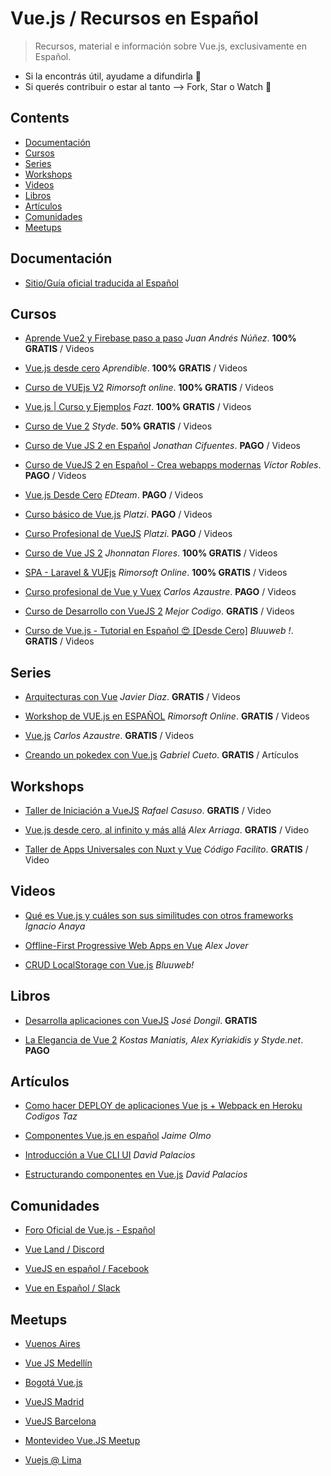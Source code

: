 # Vue.js / Recursos en Español
> Recursos, material e información sobre Vue.js, exclusivamente en Español.

* Si la encontrás útil, ayudame a difundirla :metal:
* Si querés contribuir o estar al tanto --> Fork, Star o Watch :raised_hands:

## Contents

- [Documentación](#documentacion)
- [Cursos](#cursos)
- [Series](#series)
- [Workshops](#workshops)
- [Videos](#videos)
- [Libros](#libros)
- [Artículos](#articulos)
- [Comunidades](#comunidades)
- [Meetups](#meetups)


## Documentación

- [Sitio/Guía oficial traducida al Español](https://es-vuejs.github.io/vuejs.org/)

## Cursos

- [Aprende Vue2 y Firebase paso a paso](https://wmedia.teachable.com/p/aprende-vue2-y-firebase-paso-a-paso) *Juan Andrés Núñez*. **100% GRATIS** / Videos

- [Vue.js desde cero](https://aprendible.com/series/vuejs-desde-cero)  *Aprendible*. **100% GRATIS** / Videos

- [Curso de VUEjs V2](https://www.youtube.com/watch?v=omCGk5Qup9Q&list=PLhCiuvlix-rRfn75tEQHzsYaijqSpW_vt) *Rimorsoft online*. **100% GRATIS** / Videos

- [Vue.js | Curso y Ejemplos](https://www.youtube.com/watch?v=mfvNpUYV04U&list=PLL0TiOXBeDajWIEXDUvQbzjV4D4GiruLy) *Fazt*. **100% GRATIS** / Videos

- [Curso de Vue 2](https://styde.net/curso-de-vue-2/) *Styde*. **50% GRATIS** / Videos

- [Curso de Vue JS 2 en Español](https://www.udemy.com/curso-de-vuejs-2-en-espanol/) *Jonathan Cifuentes*. **PAGO** / Videos

- [Curso de VueJS 2 en Español - Crea webapps modernas](https://www.udemy.com/curso-de-vuejs-2-en-espanol-crea-webapps-modernas/) *Víctor Robles*. **PAGO** / Videos

- [Vue.js Desde Cero](https://ed.team/cursos/vue) *EDteam*. **PAGO** / Videos

- [Curso básico de Vue.js](https://platzi.com/cursos/vuejs/) *Platzi*. **PAGO** / Videos

- [Curso Profesional de VueJS](https://platzi.com/cursos/vuejs-profesional/) *Platzi*. **PAGO** / Videos

- [Curso de Vue JS 2](https://www.youtube.com/playlist?list=PL6lch1KQj3M8LyutkARUGzPs_cXDo5yJW) *Jhonnatan Flores*. **100% GRATIS** / Videos

- [SPA - Laravel & VUEjs](https://www.youtube.com/playlist?list=PLhCiuvlix-rR1X3apg9CXY5KEX47sI-gc) *Rimorsoft Online*. **100% GRATIS** / Videos

- [Curso profesional de Vue y Vuex](https://cursos.carlosazaustre.es/p/vue/?product_id=794440&coupon_code=LANZAMIENTO) *Carlos Azaustre*. **PAGO** / Videos

- [Curso de Desarrollo con VueJS 2](https://www.youtube.com/playlist?list=PLdWUlk20IaEUKfmCk3duUI2O4nyTlc9-G) *Mejor Codigo*. **GRATIS** / Videos

- [Curso de Vue.js - Tutorial en Español 😍 [Desde Cero]](https://www.youtube.com/playlist?list=PLPl81lqbj-4J-gfAERGDCdOQtVgRhSvIT) *Bluuweb !*. **GRATIS** / Videos


## Series

- [Arquitecturas con Vue](https://www.youtube.com/watch?v=MCEY0BHGjyA&list=PLr5q9HUMmIFyzX98oqtbeJ2uEiykaBkNt) *Javier Diaz*. **GRATIS** / Videos

- [Workshop de VUE.js en ESPAÑOL](https://www.youtube.com/playlist?list=PLhCiuvlix-rSdvpex9l5zDobZRh82Rl3S) *Rimorsoft Online*. **GRATIS** / Videos

- [Vue.js](https://www.youtube.com/watch?v=L0F4OPPsm0c&list=PLUdlARNXMVkkn01setC-HaFeJAfblP3Ty) *Carlos Azaustre*. **GRATIS** / Videos

- [Creando un pokedex con Vue.js](https://laesporadelhongo.com/curso-vuejs-i/) *Gabriel Cueto*. **GRATIS** / Artículos


## Workshops

- [Taller de Iniciación a VueJS](https://www.youtube.com/watch?v=SkR_3BGmqRc) *Rafael Casuso*. **GRATIS** / Video

- [Vue.js desde cero, al infinito y más allá](https://www.youtube.com/watch?v=ItFU_otra0o) *Alex Arriaga*. **GRATIS** / Video

- [Taller de Apps Universales con Nuxt y Vue](https://codigofacilito.com/cursos/taller-nuxt-vue) *Código Facilito*. **GRATIS** / Video


## Videos

- [Qué es Vue.js y cuáles son sus similitudes con otros frameworks](https://www.youtube.com/watch?v=3825H8NdstI) *Ignacio Anaya*

- [Offline-First Progressive Web Apps en Vue](https://www.youtube.com/watch?v=Zsyydbzb5V4) *Alex Jover*

- [CRUD LocalStorage con Vue.js](https://www.youtube.com/watch?v=jfEEQVdbl54) *Bluuweb!*


## Libros

- [Desarrolla aplicaciones con VueJS](https://www.gitbook.com/book/jdonsan/desarrolla-aplicaciones-con-vuejs/details) *José Dongil*. **GRATIS**

- [La Elegancia de Vue 2](https://leanpub.com/vuejs2-spanish/c/vuejs-en-espanol) *Kostas Maniatis, Alex Kyriakidis y Styde.net*. **PAGO**


## Artículos

- [Como hacer DEPLOY de aplicaciones Vue js + Webpack en Heroku](https://codigos-taz.blogspot.com.ar/2017/05/como-hacer-deploy-de-aplicaciones-vue.html) *Codigos Taz*

- [Componentes Vue.js en español](http://www.jaimeolmo.com/2017/01/componentes-vue-js-espanol/) *Jaime Olmo*

- [Introducción a Vue CLI UI](https://styde.net/introduccion-a-vue-cli-ui/) *David Palacios*

- [Estructurando componentes en Vue.js](https://styde.net/estructurando-componentes-en-vue-js/) *David Palacios*


## Comunidades

- [Foro Oficial de Vue.js - Español](https://forum.vuejs.org/c/spanish)

- [Vue Land / Discord](https://vue-land.js.org/) 

- [VueJS en español / Facebook](https://www.facebook.com/groups/vue.es/)

- [Vue en Español / Slack](https://slack.vue-es.org/)

## Meetups

- [Vuenos Aires](http://vuenosair.es/)

- [Vue JS Medellín](https://www.meetup.com/es-ES/Vue-JS-Medellin/)
 
- [Bogotá Vue.js](https://www.meetup.com/es-ES/Bogota-Vue-js-Meetup/)

- [VueJS Madrid](https://www.meetup.com/es-ES/VueJS-Madrid/)
 
- [VueJS Barcelona](https://www.meetup.com/es-ES/VueJS-BCN/)

- [Montevideo Vue.JS Meetup](https://www.meetup.com/es-ES/Montevideo-Vue-JS-Meetup/)

- [Vuejs @ Lima](https://www.meetup.com/es/Vuejs-Lima/)
